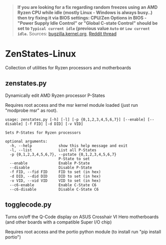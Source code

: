 > **If you are looking for a fix regarding random freezes using an AMD Ryzen CPU while idle (mostly Linux - Windows is always busy..) then try fixing it via BIOS settings: CPU/Zen Options in BIOS - "Power Supply Idle Control" or "Global C-state Control" should be set to `Typical current idle` (previous value `Auto` or `Low current idle`.**
> Sources: [bugzilla.kernel.org](https://bugzilla.kernel.org/show_bug.cgi?id=196683#c194), [Reddit thread](https://www.reddit.com/r/Amd/comments/cik3q1/can_we_recognize_broken_c6_states_in_all_of_zen/)


# ZenStates-Linux
Collection of utilities for Ryzen processors and motherboards

## zenstates.py
Dynamically edit AMD Ryzen processor P-States

Requires root access and the msr kernel module loaded (just run "modprobe msr" as root).

    usage: zenstates.py [-h] [-l] [-p {0,1,2,3,4,5,6,7}] [--enable] [--disable] [-f FID] [-d DID] [-v VID]

    Sets P-States for Ryzen processors

    optional arguments:
      -h, --help            show this help message and exit
      -l, --list            List all P-States
      -p {0,1,2,3,4,5,6,7}, --pstate {0,1,2,3,4,5,6,7}
                            P-State to set
      --enable              Enable P-State
      --disable             Disable P-State
      -f FID, --fid FID     FID to set (in hex)
      -d DID, --did DID     DID to set (in hex)
      -v VID, --vid VID     VID to set (in hex)
      --c6-enable           Enable C-State C6
      --c6-disable          Disable C-State C6


## togglecode.py
Turns on/off the Q-Code display on ASUS Crosshair VI Hero motherboards (and other boards with a compatible Super I/O chip)

Requires root access and the portio python module (to install run "pip install portio")
